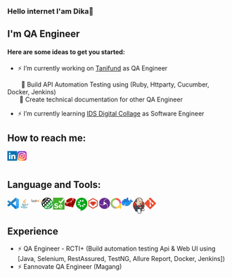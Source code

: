 ### Hello internet I'am Dika🌈

## I'm QA Engineer
#### Here are some ideas to get you started:

- ⚡ I’m currently working on [Tanifund][tanifund] as QA Engineer

&nbsp;&nbsp;&nbsp;&nbsp;&nbsp;&nbsp;&nbsp;&nbsp;🍭 Build API Automation Testing using (Ruby, Httparty, Cucumber, Docker, Jenkins)
<br/>
&nbsp;&nbsp;&nbsp;&nbsp;&nbsp;&nbsp;&nbsp;🍭 Create technical documentation for other QA Engineer
<br/>
- ⚡ I’m currently learning [IDS Digital Collage][ids] as Software Engineer

## How to reach me:
[<img align="left" alt="arsoedjono | LinkedIn" width="22px" src="img/linkedin.png" />][linkedin] 
[<img align="left" alt="arsoedjono | Instagram" width="22px" src="img/instagram.png" />][instagram]

<br/><br/>

## Language and Tools:
[<img align="left" alt="Visual Studio Code" width="26px" src="img/vscode.png" />][vscode]
[<img align="left" alt="Visual Studio Code" width="26px" src="img/java.jpg" />][java]
[<img align="left" alt="Visual Studio Code" width="26px" src="img/testng.png" />][testng]
[<img align="left" alt="Visual Studio Code" width="26px" src="img/restassured.png" />][restassured]
[<img align="left" alt="Selenium" width="26px" src="img/selenium.png" />][selenium]
[<img align="left" alt="Ruby" width="26px" src="img/ruby.png" />][ruby]
[<img align="left" alt="Cucumber" width="26px" src="img/cucumber.png" />][cucumber]
[<img align="left" alt="Cucumber" width="26px" src="img/httparty.png" />][httparty]
[<img align="left" alt="Appium" width="26px" src="img/appium.png" />][appium]
[<img align="left" alt="Appium" width="26px" src="img/allure.png" />][allure]
[<img align="left" alt="Appium" width="26px" src="img/docker.png" />][docker]
[<img align="left" alt="Appium" width="26px" src="img/jenkins.png" />][jenkins]
[<img align="left" alt="Git" width="26px" src="img/git.png" />][git]

<br/><br/>

## Experience
- ⚡ QA Engineer - RCTI+ (Build automation testing Api & Web UI using [Java, Selenium, RestAssured, TestNG, Allure Report, Docker, Jenkins])
- ⚡ Eannovate QA Engineer (Magang)


[tanifund]: https://www.tanifund.com
[linkedin]: https://www.linkedin.com/in/fransiskus-andika-setiawan
[instagram]: https://www.instagram.com/dikako.ko
[vscode]: https://code.visualstudio.com/
[git]: https://git-scm.com/
[github]: https://github.com/dikako
[ruby]: https://www.ruby-lang.org/
[appium]: http://appium.io/
[selenium]: https://www.selenium.dev/
[cucumber]: https://cucumber.io/
[java]: https://www.java.com/
[testng]: https://testng.org/doc
[restassured]: https://rest-assured.io/
[httparty]: https://github.com/jnunemaker/httparty
[allure]: http://allure.qatools.ru/
[jenkins]: https://www.jenkins.io/
[docker]: https://www.docker.com/
[ids]: https://ids.ac.id/

